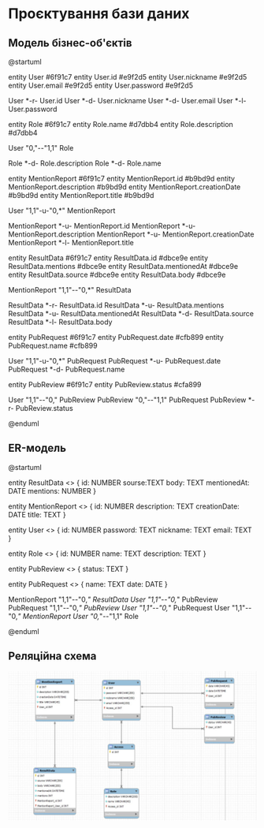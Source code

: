 # Проєктування бази даних
## Модель бізнес-об'єктів

@startuml

entity User #6f91c7 
entity User.id #e9f2d5 
entity User.nickname #e9f2d5 
entity User.email #e9f2d5 
entity User.password #e9f2d5

User *-r- User.id 
User *-d- User.nickname 
User *-d- User.email 
User *-l- User.password

entity Role #6f91c7 
entity Role.name #d7dbb4 
entity Role.description #d7dbb4

User "0,"--"1,1" Role

Role *-d- Role.description 
Role *-d- Role.name

entity MentionReport #6f91c7 
entity MentionReport.id #b9bd9d 
entity MentionReport.description #b9bd9d 
entity MentionReport.creationDate #b9bd9d 
entity MentionReport.title #b9bd9d

User "1,1"-u-"0,*" MentionReport

MentionReport *-u- MentionReport.id 
MentionReport *-u- MentionReport.description 
MentionReport *-u- MentionReport.creationDate 
MentionReport *-l- MentionReport.title

entity ResultData #6f91c7 
entity ResultData.id #dbce9e 
entity ResultData.mentions #dbce9e 
entity ResultData.mentionedAt #dbce9e 
entity ResultData.source #dbce9e 
entity ResultData.body #dbce9e

MentionReport "1,1"--"0,*" ResultData

ResultData *-r- ResultData.id 
ResultData *-u- ResultData.mentions 
ResultData *-u- ResultData.mentionedAt 
ResultData *-d- ResultData.source 
ResultData *-l- ResultData.body

entity PubRequest #6f91c7 
entity PubRequest.date #cfb899 
entity PubRequest.name #cfb899

User "1,1"-u-"0,*" PubRequest 
PubRequest *-u- PubRequest.date 
PubRequest *-d- PubRequest.name

entity PubReview #6f91c7 
entity PubReview.status #cfa899

User "1,1"--"0," PubReview 
PubReview "0,"--"1,1" PubRequest 
PubReview *-r- PubReview.status

@enduml
  
## ER-модель

@startuml
  
entity ResultData <<ENTITY>> {
    id: NUMBER
    sourse:TEXT
    body: TEXT
    mentionedAt: DATE
    mentions: NUMBER
}

entity MentionReport <<ENTITY>> {
    id: NUMBER
    description: TEXT
    creationDate: DATE
    title: TEXT
}

entity User <<ENTITY>> {
    id: NUMBER
    password: TEXT
    nickname: TEXT
    email: TEXT
}

entity Role <<ENTITY>> {
    id: NUMBER
    name: TEXT
    description: TEXT
}


entity PubReview <<ENTITY>> {
    status: TEXT
}

entity PubRequest <<ENTITY>> {
name: TEXT
date: DATE
}

MentionReport "1,1"--"0,*" ResultData
User "1,1"--"0,*" PubReview
PubRequest "1,1"--"0,*" PubReview
User "1,1"--"0,*" PubRequest
User "1,1"--"0,*" MentionReport
User "0,*"--"1,1" Role

@enduml

## Реляційна схема

<p align="center">
  <img src="./media/relational_schema.jpg" width="1200">
</p>

